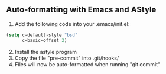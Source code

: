 ## Auto-formatting with Emacs and AStyle
1. Add the following code into your .emacs/init.el:
```lisp
(setq c-default-style "bsd"
      c-basic-offset 2)
```
2. Install the astyle program
3. Copy the file "pre-commit" into .git/hooks/
4. Files will now be auto-formatted when running "git commit"

